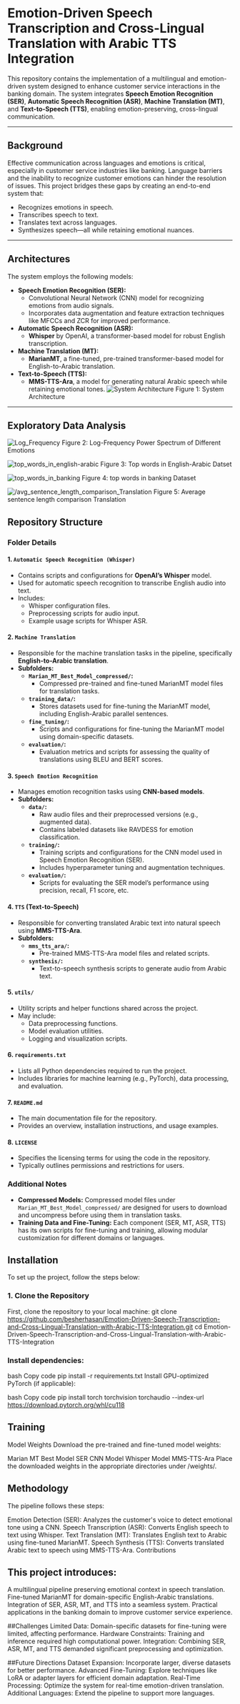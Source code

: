 # Emotion-Driven Speech Transcription and Cross-Lingual Translation with Arabic TTS Integration

This repository contains the implementation of a multilingual and emotion-driven system designed to enhance customer service interactions in the banking domain. The system integrates **Speech Emotion Recognition (SER)**, **Automatic Speech Recognition (ASR)**, **Machine Translation (MT)**, and **Text-to-Speech (TTS)**, enabling emotion-preserving, cross-lingual communication.

---

## Background

Effective communication across languages and emotions is critical, especially in customer service industries like banking. Language barriers and the inability to recognize customer emotions can hinder the resolution of issues. This project bridges these gaps by creating an end-to-end system that:
- Recognizes emotions in speech.
- Transcribes speech to text.
- Translates text across languages.
- Synthesizes speech—all while retaining emotional nuances.

---

## Architectures

The system employs the following models:
- **Speech Emotion Recognition (SER):**
  - Convolutional Neural Network (CNN) model for recognizing emotions from audio signals.
  - Incorporates data augmentation and feature extraction techniques like MFCCs and ZCR for improved performance.
- **Automatic Speech Recognition (ASR):**
  - **Whisper** by OpenAI, a transformer-based model for robust English transcription.
- **Machine Translation (MT):**
  - **MarianMT**, a fine-tuned, pre-trained transformer-based model for English-to-Arabic translation.
- **Text-to-Speech (TTS):**
  - **MMS-TTS-Ara**, a model for generating natural Arabic speech while retaining emotional tones.
![System Architecture](Project_System_Architecture.jpg)
Figure 1: System Architecture


---
## Exploratory Data Analysis
![Log_Frequency](Log_Frequency.png.jpg)
Figure 2: Log-Frequency Power Spectrum of Different Emotions

![top_words_in_english-arabic](top_words_in_english-arabic.png)
Figure 3: Top words in English-Arabic Datset

![top_words_in_banking](top_words_in_banking.png)
Figure 4: top words in banking Dataset


![/avg_sentence_length_comparison_Translation](/avg_sentence_length_comparison_Translation.png)
Figure 5: Average sentence length comparison Translation




## Repository Structure

### Folder Details

#### 1. **`Automatic Speech Recognition (Whisper)`**
   - Contains scripts and configurations for **OpenAI’s Whisper** model.
   - Used for automatic speech recognition to transcribe English audio into text.
   - Includes:
     - Whisper configuration files.
     - Preprocessing scripts for audio input.
     - Example usage scripts for Whisper ASR.

#### 2. **`Machine Translation`**
   - Responsible for the machine translation tasks in the pipeline, specifically **English-to-Arabic translation**.
   - **Subfolders:**
     - **`Marian_MT_Best_Model_compressed/`:**
       - Compressed pre-trained and fine-tuned MarianMT model files for translation tasks.
     - **`training_data/`:**
       - Stores datasets used for fine-tuning the MarianMT model, including English-Arabic parallel sentences.
     - **`fine_tuning/`:**
       - Scripts and configurations for fine-tuning the MarianMT model using domain-specific datasets.
     - **`evaluation/`:**
       - Evaluation metrics and scripts for assessing the quality of translations using BLEU and BERT scores.

#### 3. **`Speech Emotion Recognition`**
   - Manages emotion recognition tasks using **CNN-based models**.
   - **Subfolders:**
     - **`data/`:**
       - Raw audio files and their preprocessed versions (e.g., augmented data).
       - Contains labeled datasets like RAVDESS for emotion classification.
     - **`training/`:**
       - Training scripts and configurations for the CNN model used in Speech Emotion Recognition (SER).
       - Includes hyperparameter tuning and augmentation techniques.
     - **`evaluation/`:**
       - Scripts for evaluating the SER model’s performance using precision, recall, F1 score, etc.

#### 4. **`TTS` (Text-to-Speech)**
   - Responsible for converting translated Arabic text into natural speech using **MMS-TTS-Ara**.
   - **Subfolders:**
     - **`mms_tts_ara/`:**
       - Pre-trained MMS-TTS-Ara model files and related scripts.
     - **`synthesis/`:**
       - Text-to-speech synthesis scripts to generate audio from Arabic text.

#### 5. **`utils/`**
   - Utility scripts and helper functions shared across the project.
   - May include:
     - Data preprocessing functions.
     - Model evaluation utilities.
     - Logging and visualization scripts.

#### 6. **`requirements.txt`**
   - Lists all Python dependencies required to run the project.
   - Includes libraries for machine learning (e.g., PyTorch), data processing, and evaluation.

#### 7. **`README.md`**
   - The main documentation file for the repository.
   - Provides an overview, installation instructions, and usage examples.

#### 8. **`LICENSE`**
   - Specifies the licensing terms for using the code in the repository.
   - Typically outlines permissions and restrictions for users.

### Additional Notes
- **Compressed Models:** Compressed model files under `Marian_MT_Best_Model_compressed/` are designed for users to download and uncompress before using them in translation tasks.
- **Training Data and Fine-Tuning:** Each component (SER, MT, ASR, TTS) has its own scripts for fine-tuning and training, allowing modular customization for different domains or languages.






## Installation

To set up the project, follow the steps below:

### 1. Clone the Repository
First, clone the repository to your local machine:
git clone https://github.com/besherhasan/Emotion-Driven-Speech-Transcription-and-Cross-Lingual-Translation-with-Arabic-TTS-Integration.git
cd Emotion-Driven-Speech-Transcription-and-Cross-Lingual-Translation-with-Arabic-TTS-Integration



### Install dependencies:

bash
Copy code
pip install -r requirements.txt
Install GPU-optimized PyTorch (if applicable):

bash
Copy code
pip install torch torchvision torchaudio --index-url https://download.pytorch.org/whl/cu118


## Training
Model Weights
Download the pre-trained and fine-tuned model weights:

Marian MT Best Model
SER CNN Model
Whisper Model
MMS-TTS-Ara
Place the downloaded weights in the appropriate directories under /weights/.


## Methodology
The pipeline follows these steps:

Emotion Detection (SER): Analyzes the customer's voice to detect emotional tone using a CNN.
Speech Transcription (ASR): Converts English speech to text using Whisper.
Text Translation (MT): Translates English text to Arabic using fine-tuned MarianMT.
Speech Synthesis (TTS): Converts translated Arabic text to speech using MMS-TTS-Ara.
Contributions

## This project introduces:

A multilingual pipeline preserving emotional context in speech translation.
Fine-tuned MarianMT for domain-specific English-Arabic translations.
Integration of SER, ASR, MT, and TTS into a seamless system.
Practical applications in the banking domain to improve customer service experience.


##Challenges
Limited Data: Domain-specific datasets for fine-tuning were limited, affecting performance.
Hardware Constraints: Training and inference required high computational power.
Integration: Combining SER, ASR, MT, and TTS demanded significant preprocessing and optimization.

##Future Directions
Dataset Expansion: Incorporate larger, diverse datasets for better performance.
Advanced Fine-Tuning: Explore techniques like LoRA or adapter layers for efficient domain adaptation.
Real-Time Processing: Optimize the system for real-time emotion-driven translation.
Additional Languages: Extend the pipeline to support more languages.






